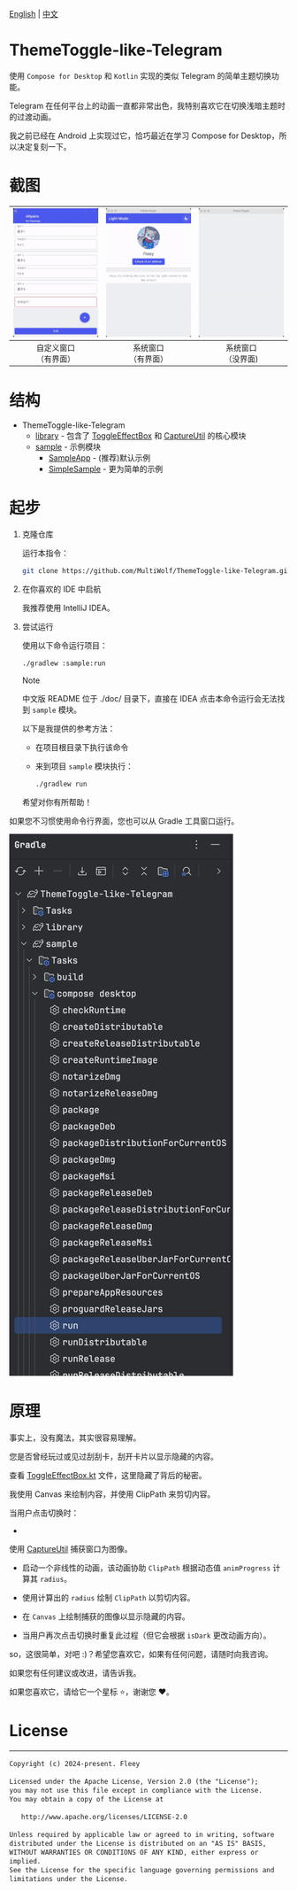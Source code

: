 [English](../README.md) | [中文](./doc/README.zh-CN.md)

# ThemeToggle-like-Telegram

使用 `Compose for Desktop` 和 `Kotlin` 实现的类似 Telegram 的简单主题切换功能。

Telegram 在任何平台上的动画一直都非常出色，我特别喜欢它在切换浅暗主题时的过渡动画。

我之前已经在 Android 上实现过它，恰巧最近在学习 Compose for Desktop，所以决定复刻一下。

# 截图

| ![shot-1](../image/shot-1.gif) | ![shot-2](../image/shot-2.gif) | ![shot-3](../image/shot-3.gif) |
|:------------------------------:|:------------------------------:|:------------------------------:|
|        自定义窗口<br/>（有界面）         |         系统窗口<br/>（有界面）         |         系统窗口<br/>（没界面)         |


# 结构

- ThemeToggle-like-Telegram
   - [library](https://github.com/MultiWolf/ThemeToggle-like-Telegram/tree/main/library) - 包含了 [ToggleEffectBox](https://github.com/MultiWolf/ThemeToggle-like-Telegram/blob/main/library/src/main/kotlin/com/fleey/toggle/ToggleEffectBox.kt) 和 [CaptureUtil](https://github.com/MultiWolf/ThemeToggle-like-Telegram/blob/main/library/src/main/kotlin/com/fleey/toggle/util/CaptureUtil.kt) 的核心模块
   - [sample](https://github.com/MultiWolf/ThemeToggle-like-Telegram/tree/main/sample) - 示例模块
     - [SampleApp](https://github.com/MultiWolf/ThemeToggle-like-Telegram/blob/main/sample/src/main/kotlin/com/fleey/toggle/sample/SampleApp.kt) - (推荐)默认示例
     - [SimpleSample](https://github.com/MultiWolf/ThemeToggle-like-Telegram/blob/main/sample/src/main/kotlin/com/fleey/toggle/sample/SimpleSample.kt) - 更为简单的示例
# 起步

1. 克隆仓库

   运行本指令：

   ```sh
   git clone https://github.com/MultiWolf/ThemeToggle-like-Telegram.git
   ```

2. 在你喜欢的 IDE 中启航

   我推荐使用 IntelliJ IDEA。

3. 尝试运行

   使用以下命令运行项目：

   ```sh
   ./gradlew :sample:run
   ```
   > [!NOTE]
   >
   > 中文版 README 位于 ./doc/ 目录下，直接在 IDEA 点击本命令运行会无法找到 `sample` 模块。
   >
   > 以下是我提供的参考方法：
   >
   > - 在项目根目录下执行该命令
   >
   > - 来到项目 `sample` 模块执行：
     >   ```sh
     >   ./gradlew run
     >   ```
   >
   >  希望对你有所帮助！

如果您不习惯使用命令行界面，您也可以从 Gradle 工具窗口运行。

![gradle-tool-window](../image/img.png)

# 原理

事实上，没有魔法，其实很容易理解。

您是否曾经玩过或见过刮刮卡，刮开卡片以显示隐藏的内容。

查看 [ToggleEffectBox.kt](https://github.com/MultiWolf/ThemeToggle-like-Telegram/blob/main/library/src/main/kotlin/com/fleey/toggle/ToggleEffectBox.kt)
文件，这里隐藏了背后的秘密。

我使用 Canvas 来绘制内容，并使用 ClipPath 来剪切内容。

当用户点击切换时：

-

使用 [CaptureUtil](https://github.com/MultiWolf/ThemeToggle-like-Telegram/blob/main/library/src/main/kotlin/com/fleey/toggle/util/CaptureUtil.kt)
捕获窗口为图像。

- 启动一个非线性的动画，该动画协助 `ClipPath` 根据动态值 `animProgress` 计算其 `radius`。

- 使用计算出的 `radius` 绘制 `ClipPath` 以剪切内容。

- 在 `Canvas` 上绘制捕获的图像以显示隐藏的内容。

- 当用户再次点击切换时重复此过程（但它会根据 `isDark` 更改动画方向）。

so，这很简单，对吧 :)？希望您喜欢它，如果有任何问题，请随时向我咨询。

如果您有任何建议或改进，请告诉我。

如果您喜欢它，请给它一个星标 ⭐️，谢谢您 ❤️。

# License
-------

    Copyright (c) 2024-present. Fleey

    Licensed under the Apache License, Version 2.0 (the "License");
    you may not use this file except in compliance with the License.
    You may obtain a copy of the License at

       http://www.apache.org/licenses/LICENSE-2.0

    Unless required by applicable law or agreed to in writing, software
    distributed under the License is distributed on an "AS IS" BASIS,
    WITHOUT WARRANTIES OR CONDITIONS OF ANY KIND, either express or implied.
    See the License for the specific language governing permissions and
    limitations under the License.